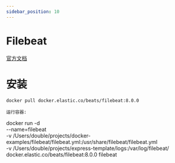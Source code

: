 ```yaml
---
sidebar_position: 10
---
```


# Filebeat

[官方文档](https://www.elastic.co/guide/en/beats/filebeat/7.3/filebeat-configuration.html)

# 安装

```
docker pull docker.elastic.co/beats/filebeat:8.0.0

运行容器:

```
docker run -d \
--name=filebeat \
-v /Users/double/projects/docker-examples/filebeat/filebeat.yml:/usr/share/filebeat/filebeat.yml \
-v /Users/double/projects/express-template/logs:/var/log/filebeat/ \
docker.elastic.co/beats/filebeat:8.0.0 filebeat
```

